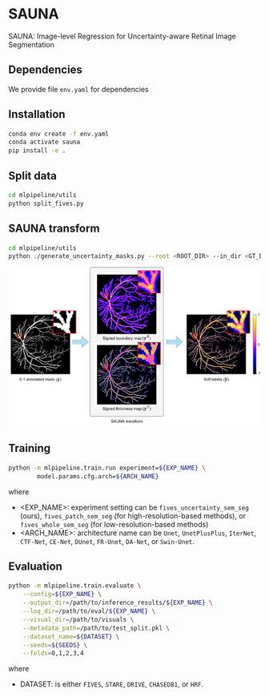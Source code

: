 # SAUNA
SAUNA: Image-level Regression for Uncertainty-aware Retinal Image Segmentation

## Dependencies

We provide file `env.yaml` for dependencies

## Installation
```bash
conda env create -f env.yaml
conda activate sauna
pip install -e .
```


## Split data
```bash
cd mlpipeline/utils
python split_fives.py
```

## SAUNA transform
```bash
cd mlpipeline/utils
python ./generate_uncertainty_masks.py --root <ROOT_DIR> --in_dir <GT_DIR>
```



![SAUNA transform](./imgs/SAUNA_transform.png "SAUNA transform")

## Training
```bash
python -m mlpipeline.train.run experiment=${EXP_NAME} \        
        model.params.cfg.arch=${ARCH_NAME}
```
where
- <EXP_NAME>: experiment setting can be `fives_uncertainty_sem_seg` (ours), `fives_patch_sem_seg` (for high-resolution-based methods), or `fives_whole_sem_seg` (for low-resolution-based methods)
- <ARCH_NAME>: architecture name can be `Unet`, `UnetPlusPlus`, `IterNet`, `CTF-Net`, `CE-Net`, `DUnet`, `FR-Unet`, `DA-Net`, or `Swin-Unet`.

## Evaluation
```bash
python -m mlpipeline.train.evaluate \
    --config=${EXP_NAME} \
    --output_dir=/path/to/inference_results/${EXP_NAME} \
    --log_dir=/path/to/eval/${EXP_NAME} \
    --visual_dir=/path/to/visuals \
    --metadata_path=/path/to/test_split.pkl \
    --dataset_name=${DATASET} \
    --seeds=${SEEDS} \
    --folds=0,1,2,3,4
```
where
- DATASET: is either `FIVES`, `STARE`, `DRIVE`, `CHASEDB1`, or `HRF`.
